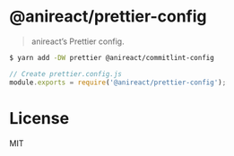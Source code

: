 # @anireact/prettier-config

> anireact’s Prettier config.

```bash
$ yarn add -DW prettier @anireact/commitlint-config
```

```javascript
// Create prettier.config.js
module.exports = require('@anireact/prettier-config');
```

# License

MIT
